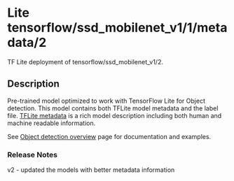 # Lite tensorflow/ssd_mobilenet_v1/1/metadata/2

TF Lite deployment of tensorflow/ssd_mobilenet_v1/2.

<!-- parent-model: tensorflow/ssd_mobilenet_v1/1 -->
<!-- asset-path: internal -->
<!-- interactive-model-name: tflite_object_detector -->

## Description

Pre-trained model optimized to work with TensorFlow Lite for Object detection.
This model contains both TFLite model metadata and the label file.
[TFLite metadata](https://www.tensorflow.org/lite/convert/metadata) is a rich
model description including both human and machine readable information.

See
[Object detection overview](https://www.tensorflow.org/lite/models/object_detection/overview)
page for documentation and examples.

### Release Notes

v2 - updated the models with better metadata information
